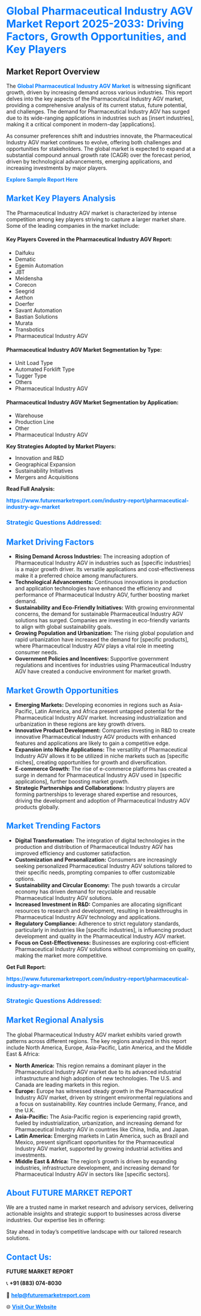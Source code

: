 <h1 style="color: #007BFF;">Global Pharmaceutical Industry AGV Market Report 2025-2033: Driving Factors, Growth Opportunities, and Key Players</h1>

<section id="overview">
<h2>Market Report Overview</h2>
<p>The <a href="https://www.futuremarketreport.com/industry-report/pharmaceutical-industry-agv-market" style="color: #007BFF; text-decoration: none;"><strong>Global Pharmaceutical Industry AGV Market</strong></a> is witnessing significant growth, driven by increasing demand across various industries. This report delves into the key aspects of the Pharmaceutical Industry AGV market, providing a comprehensive analysis of its current status, future potential, and challenges. The demand for Pharmaceutical Industry AGV has surged due to its wide-ranging applications in industries such as [insert industries], making it a critical component in modern-day [applications].</p>
<p>As consumer preferences shift and industries innovate, the Pharmaceutical Industry AGV market continues to evolve, offering both challenges and opportunities for stakeholders. The global market is expected to expand at a substantial compound annual growth rate (CAGR) over the forecast period, driven by technological advancements, emerging applications, and increasing investments by major players.</p>
</section>

<section id="overview">
<p><a href="https://www.futuremarketreport.com/request-sample/reportId=101092" style="color: #007BFF; text-decoration: none;"><strong>Explore Sample Report Here</strong></a></p>
</section>

<section id="key-players">
<h2 style="color: #007BFF;">Market Key Players Analysis</h2>
<p>The Pharmaceutical Industry AGV market is characterized by intense competition among key players striving to capture a larger market share. Some of the leading companies in the market include:</p>
<h4>Key Players Covered in the Pharmaceutical Industry AGV Report:</h4>
<ul><li>Daifuku</li><li>Dematic</li><li>Egemin Automation</li><li>JBT</li><li>Meidensha</li><li>Corecon</li><li>Seegrid</li><li>Aethon</li><li>Doerfer</li><li>Savant Automation</li><li>Bastian Solutions</li><li>Murata</li><li>Transbotics</li><li>Pharmaceutical Industry AGV</li></ul>
<h4>Pharmaceutical Industry AGV Market Segmentation by Type:</h4>
<ul><li>Unit Load Type</li><li>Automated Forklift Type</li><li>Tugger Type</li><li>Others</li><li>Pharmaceutical Industry AGV</li></ul>

<h4>Pharmaceutical Industry AGV Market Segmentation by Application:</h4>
<ul><li>Warehouse</li><li>Production Line</li><li>Other</li><li>Pharmaceutical Industry AGV</li></ul>
<p><strong>Key Strategies Adopted by Market Players:</strong></p>
<ul>
<li>Innovation and R&D</li>
<li>Geographical Expansion</li>
<li>Sustainability Initiatives</li>
<li>Mergers and Acquisitions</li>
</ul>
</section>

<section>
<p><strong>Read Full Analysis: </strong></p><a href="https://www.futuremarketreport.com/industry-report/pharmaceutical-industry-agv-market" style="color: #007BFF; text-decoration: none;"><strong>https://www.futuremarketreport.com/industry-report/pharmaceutical-industry-agv-market</strong></a>
<h3 style="color: #007BFF;">Strategic Questions Addressed:</h3>
</section>

<section id="driving-factors">
<h2 style="color: #007BFF;">Market Driving Factors</h2>
<ul>
<li><strong>Rising Demand Across Industries:</strong> The increasing adoption of Pharmaceutical Industry AGV in industries such as [specific industries] is a major growth driver. Its versatile applications and cost-effectiveness make it a preferred choice among manufacturers.</li>
<li><strong>Technological Advancements:</strong> Continuous innovations in production and application technologies have enhanced the efficiency and performance of Pharmaceutical Industry AGV, further boosting market demand.</li>
<li><strong>Sustainability and Eco-Friendly Initiatives:</strong> With growing environmental concerns, the demand for sustainable Pharmaceutical Industry AGV solutions has surged. Companies are investing in eco-friendly variants to align with global sustainability goals.</li>
<li><strong>Growing Population and Urbanization:</strong> The rising global population and rapid urbanization have increased the demand for [specific products], where Pharmaceutical Industry AGV plays a vital role in meeting consumer needs.</li>
<li><strong>Government Policies and Incentives:</strong> Supportive government regulations and incentives for industries using Pharmaceutical Industry AGV have created a conducive environment for market growth.</li>
</ul>
</section>

<section id="growth-opportunities">
<h2 style="color: #007BFF;">Market Growth Opportunities</h2>
<ul>
<li><strong>Emerging Markets:</strong> Developing economies in regions such as Asia-Pacific, Latin America, and Africa present untapped potential for the Pharmaceutical Industry AGV market. Increasing industrialization and urbanization in these regions are key growth drivers.</li>
<li><strong>Innovative Product Development:</strong> Companies investing in R&D to create innovative Pharmaceutical Industry AGV products with enhanced features and applications are likely to gain a competitive edge.</li>
<li><strong>Expansion into Niche Applications:</strong> The versatility of Pharmaceutical Industry AGV allows it to be utilized in niche markets such as [specific niches], creating opportunities for growth and diversification.</li>
<li><strong>E-commerce Growth:</strong> The rise of e-commerce platforms has created a surge in demand for Pharmaceutical Industry AGV used in [specific applications], further boosting market growth.</li>
<li><strong>Strategic Partnerships and Collaborations:</strong> Industry players are forming partnerships to leverage shared expertise and resources, driving the development and adoption of Pharmaceutical Industry AGV products globally.</li>
</ul>
</section>

<section id="trending-factors">
<h2 style="color: #007BFF;">Market Trending Factors</h2>
<ul>
<li><strong>Digital Transformation:</strong> The integration of digital technologies in the production and distribution of Pharmaceutical Industry AGV has improved efficiency and customer satisfaction.</li>
<li><strong>Customization and Personalization:</strong> Consumers are increasingly seeking personalized Pharmaceutical Industry AGV solutions tailored to their specific needs, prompting companies to offer customizable options.</li>
<li><strong>Sustainability and Circular Economy:</strong> The push towards a circular economy has driven demand for recyclable and reusable Pharmaceutical Industry AGV solutions.</li>
<li><strong>Increased Investment in R&D:</strong> Companies are allocating significant resources to research and development, resulting in breakthroughs in Pharmaceutical Industry AGV technology and applications.</li>
<li><strong>Regulatory Compliance:</strong> Adherence to strict regulatory standards, particularly in industries like [specific industries], is influencing product development and quality in the Pharmaceutical Industry AGV market.</li>
<li><strong>Focus on Cost-Effectiveness:</strong> Businesses are exploring cost-efficient Pharmaceutical Industry AGV solutions without compromising on quality, making the market more competitive.</li>
</ul>
</section>

<section>
<p><strong>Get Full Report: </strong></p><a href="https://www.futuremarketreport.com/industry-report/pharmaceutical-industry-agv-market" style="color: #007BFF; text-decoration: none;"><strong>https://www.futuremarketreport.com/industry-report/pharmaceutical-industry-agv-market</strong></a>
<h3 style="color: #007BFF;">Strategic Questions Addressed:</h3>
</section>


<section id="regional-analysis">
<h2 style="color: #007BFF;">Market Regional Analysis</h2>
<p>The global Pharmaceutical Industry AGV market exhibits varied growth patterns across different regions. The key regions analyzed in this report include North America, Europe, Asia-Pacific, Latin America, and the Middle East & Africa:</p>
<ul>
<li><strong>North America:</strong> This region remains a dominant player in the Pharmaceutical Industry AGV market due to its advanced industrial infrastructure and high adoption of new technologies. The U.S. and Canada are leading markets in this region.</li>
<li><strong>Europe:</strong> Europe has witnessed steady growth in the Pharmaceutical Industry AGV market, driven by stringent environmental regulations and a focus on sustainability. Key countries include Germany, France, and the U.K.</li>
<li><strong>Asia-Pacific:</strong> The Asia-Pacific region is experiencing rapid growth, fueled by industrialization, urbanization, and increasing demand for Pharmaceutical Industry AGV in countries like China, India, and Japan.</li>
<li><strong>Latin America:</strong> Emerging markets in Latin America, such as Brazil and Mexico, present significant opportunities for the Pharmaceutical Industry AGV market, supported by growing industrial activities and investments.</li>
<li><strong>Middle East & Africa:</strong> The region’s growth is driven by expanding industries, infrastructure development, and increasing demand for Pharmaceutical Industry AGV in sectors like [specific sectors].</li>
</ul>
</section>

<footer>
<h2 style="color: #007BFF;">About FUTURE MARKET REPORT</h2>
<p>We are a trusted name in market research and advisory services, delivering actionable insights and strategic support to businesses across diverse industries. Our expertise lies in offering:</p>

<p>Stay ahead in today’s competitive landscape with our tailored research solutions.</p>

<h2 style="color: #007BFF;">Contact Us:</h2>
<p><strong>FUTURE MARKET REPORT</strong></p>
<p>📞 <strong>+91 (883) 074-8030</strong></p>
<p>📧 <strong><a href="mailto:help@futuremarketreport.com" style="color: #007BFF;">help@futuremarketreport.com</a></strong></p>
<p>🌐 <strong><a href="https://www.futuremarketreport.com/" style="color: #007BFF;">Visit Our Website</a></strong></p>
</footer>